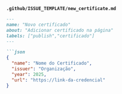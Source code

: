 
**`.github/ISSUE_TEMPLATE/new_certificate.md`**
```md
---
name: "Novo certificado"
about: "Adicionar certificado na página"
labels: ["publish","certificado"]
---

```json
{
  "name": "Nome do Certificado",
  "issuer": "Organização",
  "year": 2025,
  "url": "https://link-da-credencial"
}
